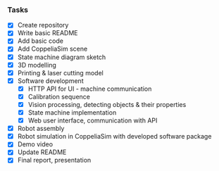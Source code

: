### Tasks

- [x] Create repository
- [x] Write basic README
- [x] Add basic code
- [x] Add CoppeliaSim scene
- [x] State machine diagram sketch
- [x] 3D modelling
- [x] Printing & laser cutting model
- [x] Software development
  - [x] HTTP API for UI - machine communication
  - [x] Calibration sequence
  - [x] Vision processing, detecting objects & their properties
  - [x] State machine implementation
  - [x] Web user interface, communication with API
- [x] Robot assembly
- [x] Robot simulation in CoppeliaSim with developed software package
- [x] Demo video
- [x] Update README
- [x] Final report, presentation
